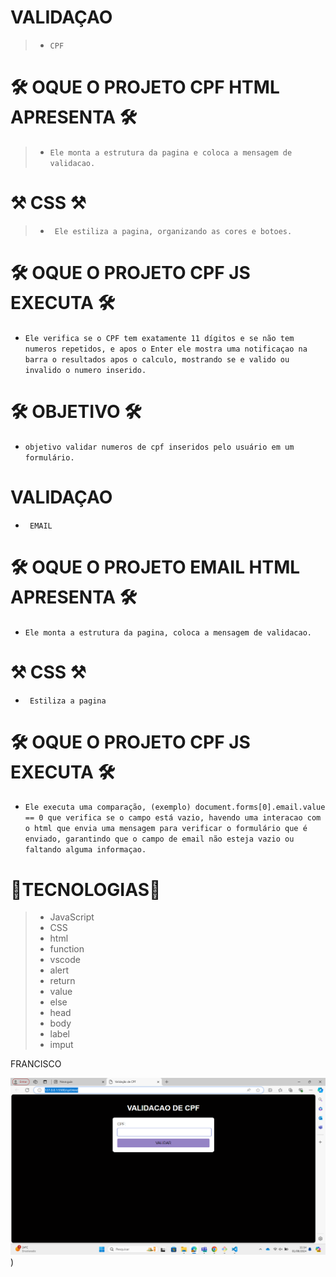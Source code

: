 # VALIDAÇAO

>* `` CPF ``

#  🛠 OQUE O PROJETO CPF HTML APRESENTA 🛠

>* ``Ele monta a estrutura da pagina e coloca a mensagem de validacao.``

#  ⚒ CSS ⚒

 >* `` Ele estiliza a pagina, organizando as cores e botoes.``

#  🛠 OQUE O PROJETO CPF JS EXECUTA 🛠

* ``Ele verifica se o CPF tem exatamente 11 dígitos e se não tem numeros repetidos, e apos o Enter ele mostra uma notificaçao na barra o resultados apos o calculo, mostrando se e valido ou invalido o numero inserido.``

#  🛠 OBJETIVO 🛠

* ``objetivo validar numeros de cpf inseridos pelo usuário em um formulário. ``
<!----------------------------------------------------------------------------------------------------------->
#  VALIDAÇAO

* `` EMAIL``

#  🛠 OQUE O PROJETO EMAIL HTML APRESENTA 🛠

* ``Ele monta a estrutura da pagina, coloca a mensagem de validacao.``

#  ⚒ CSS ⚒

* `` Estiliza a pagina``

#  🛠 OQUE O PROJETO CPF JS EXECUTA 🛠

* ``Ele executa uma comparação, (exemplo) document.forms[0].email.value == 0 que verifica se o campo está vazio, havendo uma interacao com o html que envia uma mensagem para verificar o formulário que é enviado, garantindo que o campo de email não esteja vazio ou faltando alguma informaçao. ``

# 🔧TECNOLOGIAS🔧

>* JavaScript
>* CSS
>* html
>* function
>* vscode
>* alert
>* return
>* value
>* else
>* head 
>* body
>* label
>* imput


FRANCISCO

![](cpf%20validacapo.png))